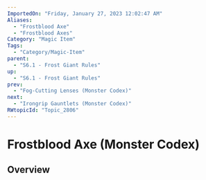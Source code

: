 ```yaml
---
ImportedOn: "Friday, January 27, 2023 12:02:47 AM"
Aliases:
  - "Frostblood Axe"
  - "Frostblood Axes"
Category: "Magic Item"
Tags:
  - "Category/Magic-Item"
parent:
  - "S6.1 - Frost Giant Rules"
up:
  - "S6.1 - Frost Giant Rules"
prev:
  - "Fog-Cutting Lenses (Monster Codex)"
next:
  - "Irongrip Gauntlets (Monster Codex)"
RWtopicId: "Topic_2806"
---
```

# Frostblood Axe (Monster Codex)
## Overview
